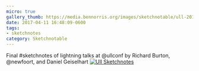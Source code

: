 ```yaml
---
micro: true
gallery_thumb: https://media.bennorris.org/images/sketchnotable/ull-2017/ull-2017-sketchnotes-20.jpg
date: 2017-04-11 16:48:09-0600
tags:
- sketchnotes
category: Sketchnotable
---
```


Final #sketchnotes of lightning talks at @ullconf by Richard Burton, @newfoort, and Daniel Geiselhart [![Ull Sketchnotes](https://media.bennorris.org/images/sketchnotable/ull-2017/ull-2017-sketchnotes-20.jpg)](https://media.bennorris.org/images/sketchnotable/ull-2017/ull-2017-sketchnotes-20.jpg)